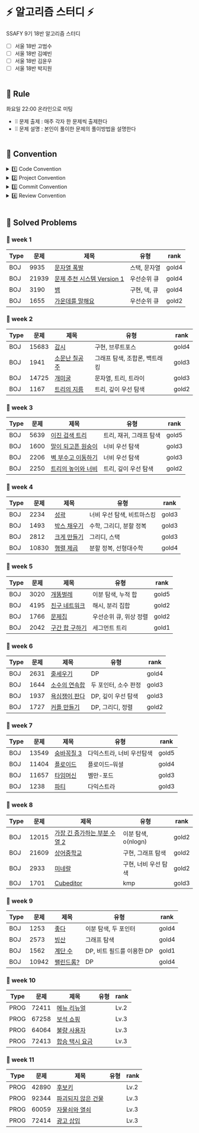 

#  ⚡ 알고리즘 스터디 ⚡️

SSAFY 9기 18반 알고리즘 스터디

- [ ] 서울 18반 고범수
- [ ] 서울 18반 김예빈
- [ ] 서울 18반 김윤우
- [ ] 서울 18반 박지원
<br><br>

## 📌 Rule
화요일 22:00 온라인으로 미팅
* ❕❕ 문제 출제 : 매주 각자 한 문제씩 출제한다
* ❕❕ 문제 설명 : 본인이 풀이한 문제의 풀이방법을 설명한다
<br><br>

## 📌 Convention
<details>
<summary>1️⃣ Code Convention</summary>
<div markdown="1">
<br>
각 코드 별 목적을 주석으로 작성합니다.
<br>
변수와 함수 이름 또한 역할을 알 수 있도록 간단한 주석을 덧붙입니다.
</div>
</details>


<details>
<summary>2️⃣ Project Convention</summary>
<div markdown="1">
<br>
각 멤버별 프로젝트 구조는 다음과 같습니다<br>
**프로젝트이름/week번호/플랫폼_문제번호_레벨_문제이름/...**

    baekjoon/username/week15/BOJ_1051_S3_숫자정사각형/...

<br>
</div>
</details>


<details>
<summary>3️⃣ Commit Convention</summary>
<div markdown="1">
<br>한번에 모든 파일을 add하지 않고 type별로 분리하여 commit 합니다.

    docs : README.md 등 문서 작성 및 수정
    code : 코드 작성
    fix : 코드 수정
    add : 기존에 푼 문제에 대한 추가
    remove : 코드 및 문서 삭제
    merge : pr(pull request)을 통해 자신의 repo에서 원본 repo로 merge하기


적용 예시 ::
1. BOJ의 1051번 숫자 정사각형 (silver3) 문제를 풀었다면
   해당 코드를 하나의 commit으로 분리합니다.  
   이 때의 commit message는 다음과 같이 통일합니다

   	 git commit -m "code : BOJ 1051 S3 숫자정사각형"

   해당 코드를 수정할 때의 commit message는 다음과 같이 통일합니다.

   	 git commit -m "fix : BOJ 1051 S3 숫자정사각형"

2.  코드에 대한 설명을 작성하고
    해당 문서를 하나의 commit으로 분리합니다.  
    이 때의 commit message는 다음과 같습니다.

    	 git commit -m "docs : BOJ 1051 S3 숫자정사각형"
         
3. main README.md 파일에 주차 별 문제를 추가할 때의 commit message는 다음과 같습니다.

   	 git commit -m "docs : update week # problems"

4. main README.md 파일을 수정할 때의 commit message는 다음과 같습니다.

   	 git commit -m "docs : update README.md"

5. 파일을 삭제할 경우 commit message는 다음과 같습니다

   	 git commit -m "remove : 삭제파일"
<br>
</div>
</details>

<details>
<summary>4️⃣ Review Convention</summary>
<div markdown="1"><br>
1. Pull Request의 제목은 다음과 같이 통일합니다.
   **이름 : 문제플랫폼 문제번호 문제등급 문제제목**

   	 이름 : BOJ 1051 S3 숫자정사각형

2. Pull Request의 comment에는 본인이 작성한 README.md의 내용을 추가합니다.

3. 문제에 해당하는 유형을 선택하여 PR에 label을 attach하고,   
   자신의 PR의 assignee에 자신을 추가 후 문제풀이 week에 해당하는 Milestones을 선택합니다.

4. 기존에 PR을 작성 후 새로운 문제를 풀었을 경우, 새로운 문제에 대한 commit을 하기 전 다음 과정을 수행합니다.

    - ❓ 코드리뷰가 완료 되었을 경우  
      자신의 PR에서 merge 버튼을 눌러 merge 합니다.

    - ❓ 리뷰 완료 전 새로운 문제를 풀 경우
        1. 자신의 local에서 새로 푼 문제에 대한 branch를 생성합니다.  
           이 때 branch의 이름을 **문제플랫폼-문제번호**과 같이 생성하는 것을 권장합니다.

               boj-1051

        2. 새로운 문제에 대한 code와 README.md에 대한 commit을 추가 후 push합니다.   
           이 때의 commit message는 2️⃣ Commit Convention에서 언급한 규칙에 맞게 설정합니다.
        3. 이 때 반드시 (a)에서 생성한 branch로 push 되는지 확인합니다.
        4. 본인 계정의 fork된 repo에서 Pull Request을 작성할 때,   
           코드가 push된 브랜치(a에서 생성한 jodawoooon/boj-1051)에서   
           organization repo의 main 브랜치로 Pull Request를 보냅니다.

</div>
</details>
<br>

## 📌 Solved Problems
### 🚩 week 1
| Type | 문제 | 제목 | 유형 | rank |
| -- |--| -- |--|--|
| BOJ | 9935 | [문자열 폭발](https://www.acmicpc.net/problem/9935) | 스택, 문자열 | gold4 |
| BOJ | 21939 | [문제 추천 시스템 Version 1](https://www.acmicpc.net/problem/21939) | 우선순위 큐 | gold4 |
| BOJ | 3190 | [뱀](https://www.acmicpc.net/problem/3190) | 구현, 덱, 큐 | gold4 |
| BOJ | 1655 | [가운데를 말해요](https://www.acmicpc.net/problem/1655) | 우선순위 큐 | gold2 |

### 🚩 week 2
| Type | 문제 | 제목 | 유형 | rank |
| -- |--| -- |--|--|
| BOJ | 15683 | [감시](https://www.acmicpc.net/problem/15683) | 구현, 브루트포스 | gold4 |
| BOJ | 1941 | [소문난 칠공주](https://www.acmicpc.net/problem/1941) | 그래프 탐색, 조합론, 백트래킹 | gold3 |
| BOJ | 14725 | [개미굴](https://www.acmicpc.net/problem/14725) | 문자열, 트리, 트라이 | gold3 |
| BOJ | 1167 | [트리의 지름](https://www.acmicpc.net/problem/1167) | 트리, 깊이 우선 탐색 | gold2 |

### 🚩 week 3
| Type | 문제 | 제목 | 유형 | rank |
| -- |--| -- |--|--|
| BOJ | 5639 | [이진 검색 트리](https://www.acmicpc.net/problem/5639) | 트리, 재귀, 그래프 탐색 | gold5 |
| BOJ | 1600 | [말이 되고픈 원숭이](https://www.acmicpc.net/problem/1600) | 너비 우선 탐색 | gold3 |
| BOJ | 2206 | [벽 부수고 이동하기](https://www.acmicpc.net/problem/2206) | 너비 우선 탐색 | gold3 |
| BOJ | 2250 | [트리의 높이와 너비](https://www.acmicpc.net/problem/2250) | 트리, 깊이 우선 탐색 | gold2 |

### 🚩 week 4
| Type | 문제 | 제목 | 유형 | rank |
| -- |--| -- |--|--|
| BOJ | 2234 | [성곽](https://www.acmicpc.net/problem/2234) | 너비 우선 탐색, 비트마스킹 | gold3 |
| BOJ | 1493 | [박스 채우기](https://www.acmicpc.net/problem/1493) | 수학, 그리디, 분할 정복 | gold3 |
| BOJ | 2812 | [크게 만들기](https://www.acmicpc.net/problem/2812) | 그리디, 스택 | gold3 |
| BOJ | 10830 | [행렬 제곱](https://www.acmicpc.net/problem/10830) | 분할 정복, 선형대수학 | gold4 |

### 🚩 week 5
| Type | 문제 | 제목 | 유형 | rank |
| -- |--| -- |--|--|
| BOJ | 3020 | [개똥벌레](https://www.acmicpc.net/problem/3020) | 이분 탐색, 누적 합 | gold5 |
| BOJ | 4195 | [친구 네트워크](https://www.acmicpc.net/problem/4195) | 해시, 분리 집합 | gold2 |
| BOJ | 1766 | [문제집](https://www.acmicpc.net/problem/1766) | 우선순위 큐, 위상 정렬 | gold2 |
| BOJ | 2042 | [구간 합 구하기](https://www.acmicpc.net/problem/2042) | 세그먼트 트리 | gold1 |

### 🚩 week 6
| Type | 문제 | 제목 | 유형 | rank |
| -- |--| -- |--|--|
| BOJ | 2631 | [줄세우기](https://www.acmicpc.net/problem/2631) | DP | gold4 |
| BOJ | 1644 | [소수의 연속합](https://www.acmicpc.net/problem/1644) | 두 포인터, 소수 판정 | gold3 |
| BOJ | 1937 | [욕심쟁이 판다](https://www.acmicpc.net/problem/1937) | DP, 깊이 우선 탐색 | gold3 |
| BOJ | 1727 | [커플 만들기](https://www.acmicpc.net/problem/1727) | DP, 그리디, 정렬 | gold2 |


### 🚩 week 7
| Type | 문제 | 제목 | 유형 | rank |
| -- |--| -- |--|--|
| BOJ | 13549 | [숨바꼭질 3](https://www.acmicpc.net/problem/13549) | 다익스트라, 너비 우선탐색 | gold5 |
| BOJ | 11404 | [플로이드](https://www.acmicpc.net/problem/11404) | 플로이드–워셜 | gold4 |
| BOJ | 11657 | [타임머신](https://www.acmicpc.net/problem/11657) | 벨만-포드 | gold3 |
| BOJ | 1238 | [파티](https://www.acmicpc.net/problem/1238) | 다익스트라 | gold3 |

### 🚩 week 8
| Type | 문제 | 제목 | 유형 | rank |
| -- |--| -- |--|--|
| BOJ | 12015 | [가장 긴 증가하는 부분 수열 2](https://www.acmicpc.net/problem/12015) | 이분 탐색, o(nlogn) | gold2 |
| BOJ | 21609 | [상어중학교](https://www.acmicpc.net/problem/21609) | 구현, 그래프 탐색 | gold2 |
| BOJ | 2933 | [미네랄](https://www.acmicpc.net/problem/2933) | 구현, 너비 우선 탐색 | gold2 |
| BOJ | 1701 | [Cubeditor](https://www.acmicpc.net/problem/1701) | kmp | gold3 |

### 🚩 week 9
| Type | 문제 | 제목 | 유형 | rank |
| -- |--| -- |--|--|
| BOJ | 1253 | [좋다](https://www.acmicpc.net/problem/1253) | 이분 탐색, 두 포인터 | gold4 |
| BOJ | 2573 | [빙산](https://www.acmicpc.net/problem/2573) |  그래프 탐색 | gold4 |
| BOJ | 1562 | [계단 수](https://www.acmicpc.net/problem/1562) | DP, 비트 필드를 이용한 DP | gold1 |
| BOJ | 10942 | [팰린드롬?](https://www.acmicpc.net/problem/1701) | DP | gold4 |

### 🚩 week 10
| Type | 문제 | 제목 | 유형 | rank |
| -- |--| -- |--|--|
| PROG | 72411 | [메뉴 리뉴얼](https://school.programmers.co.kr/learn/courses/30/lessons/72411) | | Lv.2 |
| PROG | 67258 | [보석 쇼핑](https://school.programmers.co.kr/learn/courses/30/lessons/67258) | | Lv.3 |
| PROG | 64064 | [불량 사용자](https://school.programmers.co.kr/learn/courses/30/lessons/64064) | | Lv.3 |
| PROG | 72413 | [합승 택시 요금](https://school.programmers.co.kr/learn/courses/30/lessons/72413) | | Lv.3 |

### 🚩 week 11
| Type | 문제 | 제목 | 유형 | rank |
| -- |--| -- |--|--|
| PROG | 42890 | [후보키](https://school.programmers.co.kr/learn/courses/30/lessons/42890) | | Lv.2 |
| PROG | 92344 | [파괴되지 않은 건물](https://school.programmers.co.kr/learn/courses/30/lessons/92344) | | Lv.3 |
| PROG | 60059 | [자물쇠와 열쇠](https://school.programmers.co.kr/learn/courses/30/lessons/60059) | | Lv.3 |
| PROG | 72414 | [광고 삽입](https://school.programmers.co.kr/learn/courses/30/lessons/72414) | | Lv.3 |
